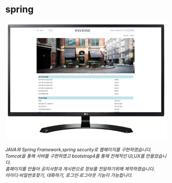 # spring
![Alt text](/img/web.png)
###### JAVA와 Spring Framework,spring security로 웹페이지를 구현하였습니다. <br>Tomcat을 통해 서버를 구현하였고 bootstrap4를 통해 전체적인 UI,UX를 만들었습니다.<br> 홈페이지를 만들어 공지사항과 게시판으로 정보를 전달하기위해 제작하였습니다.  <br> 아이디·비밀번호찾기, 대화하기, 로그인·로그아웃 기능이 가능합니다.
